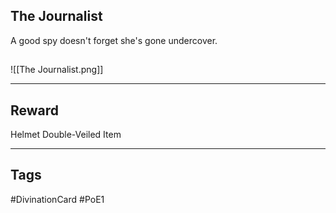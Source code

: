 ## The Journalist
A good spy doesn't forget she's gone undercover.
## 
![[The Journalist.png]]

---
## Reward
Helmet
Double-Veiled Item

---
## Tags
#DivinationCard
#PoE1